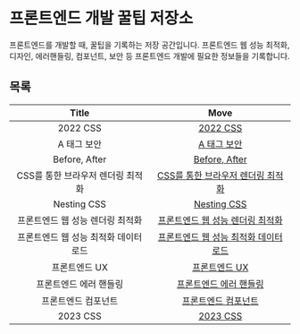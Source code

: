# 프론트엔드 개발 꿀팁 저장소
프론트엔드를 개발할 때, 꿀팁을 기록하는 저장 공간입니다. 프론트엔드 웹 성능 최적화, 디자인, 에러핸들링, 컴포넌트, 보안 등 프론트엔드 개발에 필요한 정보들을 기록합니다.   

## 목록
|Title|Move|
|:---:|:---:|
|2022 CSS|[2022 CSS]()|
|A 태그 보안|[A 태그 보안]()|
|Before, After|[Before, After]()|
|CSS를 통한 브라우저 렌더링 최적화|[CSS를 통한 브라우저 렌더링 최적화]()|
|Nesting CSS|[Nesting CSS]()|
|프론트엔드 웹 성능 렌더링 최적화|[프론트엔드 웹 성능 렌더링 최적화]()|
|프론트엔드 웹 성능 최적화 데이터 로드|[프론트엔드 웹 성능 최적화 데이터 로드]()|
|프론트엔드 UX|[프론트엔드 UX]()|
|프론트엔드 에러 핸들링|[프론트엔드 에러 핸들링]()|
|프론트엔드 컴포넌트|[프론트엔드 컴포넌트]()|
|2023 CSS|[2023 CSS]()|